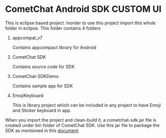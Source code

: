 CometChat Android SDK CUSTOM UI
=

This is eclipse based project. Inorder to use this project import this whole folder in eclipse.
This folder contains 4 folders
1. appcompat_v7

    Contains appcompact library for Android
2. CometChat SDK

    Contains source code for SDK

3. CometChat-SDKDemo
 
    Contains sample app for SDK
4. EmojiKeyboard

    This is library project which can be included in any project to have Emoji and Sticker keyboard in app.

When you import the project and clean-build it, a cometchat-sdk.jar file is created under bin folder of CometChat SDK. Use this jar file to package the SDK as mentioned in this [document][link1]

[link1]: <https://docs.google.com/a/inscripts.in/document/d/1DnRamxr5PoGHXuOxLQeQkZdEYGIOxtwYZsxndeedRtE/edit?usp=sharing>
